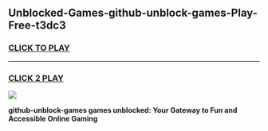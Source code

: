 
## Unblocked-Games-github-unblock-games-Play-Free-t3dc3
<h3>
<a href="https://premium76.site?title=github-unblock-games&ref=18A1">CLICK TO PLAY</a></h3>
<hr>

<h3>
<a href="https://premium76.site?title=github-unblock-games&ref=18A1">CLICK 2 PLAY</a>
  
</h3>

<a href="https://premium76.site?title=github-unblock-games&ref=18A1"><img src="https://clearcache.store/games.png"></a>


**github-unblock-games games unblocked: Your Gateway to Fun and Accessible Online Gaming**
